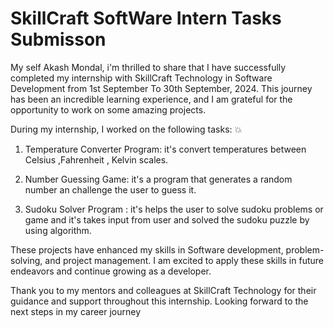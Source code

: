 # SkillCraft SoftWare Intern Tasks Submisson
My self Akash Mondal,
i'm thrilled to share that I have successfully completed my internship with SkillCraft Technology in Software Development from 1st September To 30th September, 2024. This journey has been an incredible learning experience, and I am grateful for the opportunity to work on some amazing projects.

During my internship, I worked on the following tasks: 💥 

1. Temperature Converter Program: it's convert temperatures between Celsius ,Fahrenheit , Kelvin scales. 

2. Number Guessing Game: it's a program that generates a random number an challenge the user to guess it.

 3. Sudoku Solver Program : it's helps the user to solve sudoku problems or game and it's takes input from user and solved the sudoku puzzle by using algorithm.

These projects have enhanced my skills in Software development, problem-solving, and project management. I am excited to apply these skills in future endeavors and continue growing as a developer.

Thank you to my mentors and colleagues at SkillCraft Technology for their guidance and support throughout this internship. Looking forward to the next steps in my career journey
